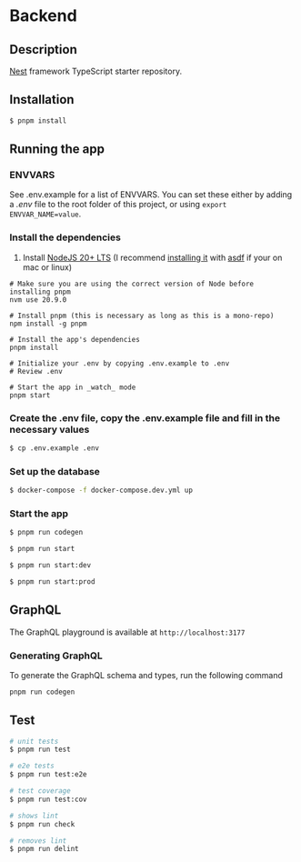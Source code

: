 # Backend

## Description

[Nest](https://github.com/nestjs/nest) framework TypeScript starter repository.

## Installation
```bash
$ pnpm install
```

## Running the app

### ENVVARS

See .env.example for a list of ENVVARS. You can set these either by adding a _.env_ file to the root folder of this project, or using `export ENVVAR_NAME=value`.

### Install the dependencies


1. Install [NodeJS 20+ LTS](https://nodejs.org/) (I recommend [installing it](https://github.com/asdf-vm/asdf-nodejs) with [asdf](https://github.com/asdf-vm/asdf) if your on mac or linux)


```Shell
# Make sure you are using the correct version of Node before installing pnpm
nvm use 20.9.0

# Install pnpm (this is necessary as long as this is a mono-repo)
npm install -g pnpm

# Install the app's dependencies
pnpm install

# Initialize your .env by copying .env.example to .env
# Review .env

# Start the app in _watch_ mode
pnpm start
```

### Create the .env file, copy the .env.example file and fill in the necessary values

```bash
$ cp .env.example .env
```

### Set up the database
```bash
$ docker-compose -f docker-compose.dev.yml up
```


### Start the app

```bash
$ pnpm run codegen

$ pnpm run start

$ pnpm run start:dev

$ pnpm run start:prod
```

## GraphQL

The GraphQL playground is available at `http://localhost:3177`

### Generating GraphQL

To generate the GraphQL schema and types, run the following command

```bash
pnpm run codegen
```

## Test

```bash
# unit tests
$ pnpm run test

# e2e tests
$ pnpm run test:e2e

# test coverage
$ pnpm run test:cov

# shows lint
$ pnpm run check

# removes lint
$ pnpm run delint
```

